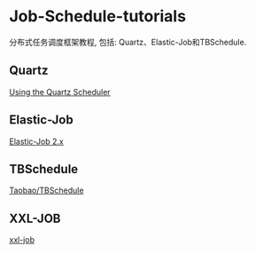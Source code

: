 # Job-Schedule-tutorials
分布式任务调度框架教程, 包括: Quartz、Elastic-Job和TBSchedule.

## Quartz
[Using the Quartz Scheduler](https://docs.spring.io/spring/docs/current/spring-framework-reference/html/scheduling.html)

## Elastic-Job
[Elastic-Job 2.x](https://github.com/dangdangdotcom/elastic-job)

## TBSchedule
[Taobao/TBSchedule](http://code.taobao.org/p/tbschedule/)

## XXL-JOB
[xxl-job](https://github.com/xuxueli/xxl-job/)
